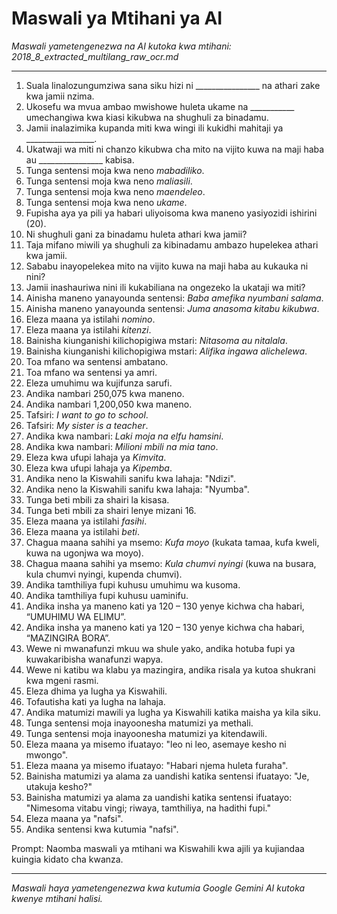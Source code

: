 # Maswali ya Mtihani ya AI
*Maswali yametengenezwa na AI kutoka kwa mtihani: 2018_8_extracted_multilang_raw_ocr.md*

---

1.  Suala linalozungumziwa sana siku hizi ni ________________ na athari zake kwa jamii nzima.
2.  Ukosefu wa mvua ambao mwishowe huleta ukame na ___________ umechangiwa kwa kiasi kikubwa na shughuli za binadamu.
3.  Jamii inalazimika kupanda miti kwa wingi ili kukidhi mahitaji ya _________________.
4.  Ukatwaji wa miti ni chanzo kikubwa cha mito na vijito kuwa na maji haba au ________________ kabisa.
5.  Tunga sentensi moja kwa neno _mabadiliko_.
6.  Tunga sentensi moja kwa neno _maliasili_.
7.  Tunga sentensi moja kwa neno _maendeleo_.
8.  Tunga sentensi moja kwa neno _ukame_.
9.  Fupisha aya ya pili ya habari uliyoisoma kwa maneno yasiyozidi ishirini (20).
10. Ni shughuli gani za binadamu huleta athari kwa jamii?
11. Taja mifano miwili ya shughuli za kibinadamu ambazo hupelekea athari kwa jamii.
12. Sababu inayopelekea mito na vijito kuwa na maji haba au kukauka ni nini?
13. Jamii inashauriwa nini ili kukabiliana na ongezeko la ukataji wa miti?
14. Ainisha maneno yanayounda sentensi: _Baba amefika nyumbani salama_.
15. Ainisha maneno yanayounda sentensi: _Juma anasoma kitabu kikubwa_.
16. Eleza maana ya istilahi _nomino_.
17. Eleza maana ya istilahi _kitenzi_.
18. Bainisha kiunganishi kilichopigiwa mstari: _Nitasoma au nitalala_.
19. Bainisha kiunganishi kilichopigiwa mstari: _Alifika ingawa alichelewa_.
20. Toa mfano wa sentensi ambatano.
21. Toa mfano wa sentensi ya amri.
22. Eleza umuhimu wa kujifunza sarufi.
23. Andika nambari 250,075 kwa maneno.
24. Andika nambari 1,200,050 kwa maneno.
25. Tafsiri: _I want to go to school_.
26. Tafsiri: _My sister is a teacher_.
27. Andika kwa nambari: _Laki moja na elfu hamsini_.
28. Andika kwa nambari: _Milioni mbili na mia tano_.
29. Eleza kwa ufupi lahaja ya _Kimvita_.
30. Eleza kwa ufupi lahaja ya _Kipemba_.
31. Andika neno la Kiswahili sanifu kwa lahaja: "Ndizi".
32. Andika neno la Kiswahili sanifu kwa lahaja: "Nyumba".
33. Tunga beti mbili za shairi la kisasa.
34. Tunga beti mbili za shairi lenye mizani 16.
35. Eleza maana ya istilahi _fasihi_.
36. Eleza maana ya istilahi _beti_.
37. Chagua maana sahihi ya msemo: _Kufa moyo_ (kukata tamaa, kufa kweli, kuwa na ugonjwa wa moyo).
38. Chagua maana sahihi ya msemo: _Kula chumvi nyingi_ (kuwa na busara, kula chumvi nyingi, kupenda chumvi).
39. Andika tamthiliya fupi kuhusu umuhimu wa kusoma.
40. Andika tamthiliya fupi kuhusu uaminifu.
41. Andika insha ya maneno kati ya 120 – 130 yenye kichwa cha habari, “UMUHIMU WA ELIMU”.
42. Andika insha ya maneno kati ya 120 – 130 yenye kichwa cha habari, “MAZINGIRA BORA”.
43. Wewe ni mwanafunzi mkuu wa shule yako, andika hotuba fupi ya kuwakaribisha wanafunzi wapya.
44. Wewe ni katibu wa klabu ya mazingira, andika risala ya kutoa shukrani kwa mgeni rasmi.
45. Eleza dhima ya lugha ya Kiswahili.
46. Tofautisha kati ya lugha na lahaja.
47. Andika matumizi mawili ya lugha ya Kiswahili katika maisha ya kila siku.
48. Tunga sentensi moja inayoonesha matumizi ya methali.
49. Tunga sentensi moja inayoonesha matumizi ya kitendawili.
50. Eleza maana ya misemo ifuatayo: "leo ni leo, asemaye kesho ni mwongo".
51. Eleza maana ya misemo ifuatayo: "Habari njema huleta furaha".
52. Bainisha matumizi ya alama za uandishi katika sentensi ifuatayo: "Je, utakuja kesho?"
53. Bainisha matumizi ya alama za uandishi katika sentensi ifuatayo: "Nimesoma vitabu vingi; riwaya, tamthiliya, na hadithi fupi."
54. Eleza maana ya "nafsi".
55. Andika sentensi kwa kutumia "nafsi".

Prompt: Naomba maswali ya mtihani wa Kiswahili kwa ajili ya kujiandaa kuingia kidato cha kwanza.

---
*Maswali haya yametengenezwa kwa kutumia Google Gemini AI kutoka kwenye mtihani halisi.*
